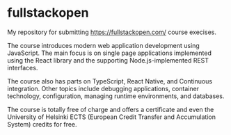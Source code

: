 # fullstackopen

My repository for submitting https://fullstackopen.com/ course execises.


The course introduces modern web application development using JavaScript. 
The main focus is on single page applications implemented using the React library 
and the supporting Node.js-implemented REST interfaces.

The course also has parts on TypeScript, React Native, and Continuous integration.
Other topics include debugging applications, container technology, configuration, managing runtime environments, and databases.

The course is totally free of charge and offers a certificate and even the University of Helsinki ECTS (European Credit Transfer and Accumulation System) credits for free.